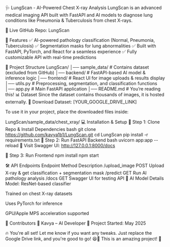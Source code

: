 🩺 LungScan - AI-Powered Chest X-ray Analysis
LungScan is an advanced medical imaging API built with FastAPI and AI models to diagnose lung conditions like Pneumonia & Tuberculosis from chest X-rays.

🔗 Live GitHub Repo: LungScan

🚀 Features
✅ AI-powered pathology classification (Normal, Pneumonia, Tuberculosis) ✅ Segmentation masks for lung abnormalities ✅ Built with FastAPI, PyTorch, and React for a seamless experience ✅ Fully customizable API with real-time predictions

📂 Project Structure
LungScan/
│── sample_data/  # Contains dataset (excluded from GitHub)
│── backend/      # FastAPI-based AI model & inference logic
│── frontend/     # React UI for image uploads & results display
│── utils.py      # Preprocessing, segmentation, and classification functions
│── app.py        # Main FastAPI application
│── README.md     # You’re reading this!
📊 Dataset
Since the dataset contains thousands of images, it is hosted externally. 🔗 Download Dataset: [YOUR_GOOGLE_DRIVE_LINK]

To use it in your project, place the downloaded files inside:

LungScan/sample_data/chest_xray/
💻 Installation & Setup
🔹 Step 1: Clone Repo & Install Dependencies
bash
git clone https://github.com/kavya1b1/LungScan.git
cd LungScan
pip install -r requirements.txt
🔹 Step 2: Run FastAPI Backend
bash
uvicorn app:app --reload
🔗 Visit Swagger UI: http://127.0.0.1:8000/docs

🔹 Step 3: Run Frontend
npm install
npm start

🛠 API Endpoints
Endpoint	Method	Description
/upload_image	POST	Upload X-ray & get classification + segmentation mask
/predict	GET	Run AI pathology analysis
/docs	GET	Swagger UI for testing API
🤖 AI Model Details
Model: ResNet-based classifier

Trained on chest X-ray datasets

Uses PyTorch for inference

GPU/Apple MPS acceleration supported

📌 Contributors
👤 Kavya – AI Developer 📅 Project Started: May 2025

🔥 You're all set! Let me know if you want any tweaks. Just replace the Google Drive link, and you're good to go! 😆🚀 This is an amazing project! 🎉
